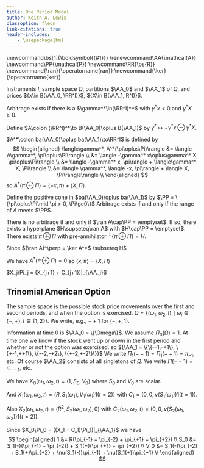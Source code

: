 ```yaml
---
title: One Period Model
author: Keith A. Lewis
classoption: fleqn
link-citations: true
header-includes:
	- \usepackage{bm}
---
```

\newcommand\bs[1]{\boldsymbol{{#1}}}
\renewcommand\AA{\mathcal{A}}
\newcommand\PP{\mathcal{P}}
\newcommand\RR{\bs{R}}
\newcommand{\ran}{\operatorname{ran}}
\newcommand{\ker}{\operatorname{ker}}

Instruments $I$, sample space $\Omega$, partitions $\AA_0$ and $\AA_1$ of $\Omega$, and
prices ${x\in B(\AA_0, \RR^I)}$, ${X\in B(\AA_1, R^I)}$.

Arbitrage exists if there is a $\gamma^*\in(\RR^I)^*$
with $\gamma^* x < 0$ and $\gamma^* X \ge0$.

Define $A\colon (\RR^I)^*\to B(\AA_0)\oplus B(\AA_1)$
by $\gamma^*\mapsto -\gamma^* x \oplus \gamma^* X$.

$A^*\colon ba(\AA_0)\oplus ba(\AA_1)\to\RR^I$ is defined by
$$
\begin{aligned}
\langle\gamma^*, A^*(\pi\oplus\Pi)\rangle
&= \langle A\gamma^*, \pi\oplus\Pi\rangle \\
&= \langle -\gamma^* x\oplus\gamma^* X, \pi\oplus\Pi\rangle \\
&= \langle -\gamma^* x, \pi\rangle + \langle\gamma^* X, \Pi\rangle \\
&= \langle \gamma^*, \langle -x, \pi\rangle + \langle X, \Pi\rangle\rangle \\
\end{aligned}
$$
so $A^*(\pi\oplus\Pi) = \langle -x, \pi\rangle + \langle X, \Pi\rangle$.

Define the positive cone in $ba(\AA_0)\oplus ba(\AA_1)$
by $\PP = \{\pi\oplus\Pi\mid \pi > 0, \Pi\ge0\}$
Arbitrage exists if and only if the range of $A$ meets $\PP$.

There is no arbitrage if and only if $\ran A\cap\PP = \emptyset$.
If so, there exists a hyperplane $H\supseteq\ran A$ with $H\cap\PP = \emptyset$.
There exists $\pi\oplus\Pi$ with pre-annihilator ${}^\perp\{\pi\oplus\Pi\} = H$.

Since $(\ran A)^\perp = \ker A^*$ \subseteq H$

We have $A^*(\pi\oplus\Pi) = 0$ so $\langle x, \pi\rangle = \langle X, \Pi\rangle$


$X_j\Pi_j = (X_{j+1} + C_{j+1})|_{\AA_j}$

## Trinomial American Option

The sample space is the possible stock price movements over the first
and second periods, and
when the option is exercised.
${\Omega = \{(\omega_1, \omega_2, t)\mid \omega_i\in\{-,+\}, t\in\{1,2\}\}}$.
We write, e.g., $-+1$ for $(-,+,1)$.

Information at time 0 is $\AA_0 = \{\Omega\}$. We assume $\Pi_0(\Omega) = 1$.
At time one we know if the stock went up or down in the first period and whether or not the option was exercised.
so ${\AA_1 = \{\{--1,-+1\}, \{+-1,++1\}, \{--2,-+2\}, \{+-2,+-2\}\}}$
We write $\Pi_1(--1) = \Pi_1(-+1) = \pi_{-1}$, etc.
Of course $\AA_2$ consists of all singletons of $\Omega$.
We write $\Pi(--1) = \pi_{--1}$, etc.

We have $X_0(\omega_1,\omega_2, t) = (1, S_0, V_0)$ where $S_0$ and $V_0$ are scalar.

And $X_1(\omega_1, \omega_2, t) = (R, S_1(\omega_1), V_1(\omega_1) 1(t = 2))$ with
$C_1 = (0, 0, \nu(S_1(\omega_1)) 1(t = 1))$.

Also $X_2(\omega_1, \omega_2, t) = (R^2, S_2(\omega_1, \omega_2), 0)$ with
$C_2(\omega_1, \omega_2, t) = (0, 0, \nu(S_2(\omega_1, \omega_2))1(t = 2))$.

Since $X_0\Pi_0 = ((X_1 + C_1)\Pi_1)|_{\AA_1}$ we have
$$
\begin{aligned}
1 &= R(\pi_{-1} + \pi_{-2} + \pi_{+1} + \pi_{+2}) \\
S_0 &= S_1(-)(\pi_{-1} + \pi_{-2}) + S_1(+)(\pi_{+1} + \pi_{+2}) \\
V_0 &= S_1(-)\pi_{-2} + S_1(+)\pi_{+2} + \nu(S_1(-))\pi_{-1} + \nu(S_1(+))\pi_{+1} \\
\end{aligned}
$$
<!--
$$
\begin{bmatrix} 1\\ S_0\\ V_0 \\ \end{bmatrix}
= \begin{bmatrix}
R & R & R & R \\
S_1(-) & S_1(+) & S_1(-) & S_1(+) \\
\nu(S_1(-)) & \nu(S_1(+)) & S_1(-) & S_1(+) \\
\end{bmatrix}
\begin{bmatrix}
\pi_{-1} \\
\pi_{+1} \\
\pi_{-2} \\
\pi_{+2} \\
\end{bmatrix}
$$
-->
